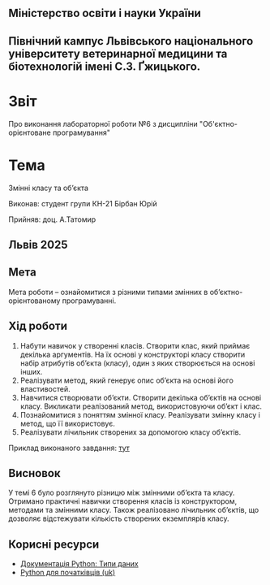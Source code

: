 ## Міністерство освіти і науки України

## Північний кампус Львівського національного університету ветеринарної медицини та біотехнологій імені С.З. Ґжицького.

# Звіт
Про виконання лабораторної роботи №6 з дисципліни "Об'єктно-орієнтоване програмування"

# Тема
Змінні класу та об’єкта

Виконав: студент групи КН-21 Бірбан Юрій

Прийняв: доц. А.Татомир

## Львів 2025

## Мета
Мета роботи – ознайомитися з різними типами змінних в
об’єктно-орієнтованому програмуванні.

## Хід роботи

1. Набути навичок у створенні класів. Створити клас, який приймає
декілька аргументів. На їх основі у конструкторі класу створити набір
атрибутів об’єкта (класу), один з яких створюється на основі інших.
2. Реалізувати метод, який генерує опис об’єкта на основі його
властивостей.
3. Навчитися створювати об’єкти. Створити декілька об’єктів на основі
класу. Викликати реалізований метод, використовуючи об’єкт і клас.
4. Познайомитися з поняттям змінної класу. Реалізувати змінну класу і
метод, що її використовує.
5. Реалізувати лічильник створених за допомогою класу об’єктів.

Приклад виконаного завдання: [тут](class.py)

## Висновок

У темі 6 було розглянуто різницю між змінними об’єкта та класу. Отримано практичні навички створення класів із конструктором, методами та змінними класу. Також реалізовано лічильник об’єктів, що дозволяє відстежувати кількість створених екземплярів класу.

## Корисні ресурси

- [Документація Python: Типи даних](https://www.learnpython.org/en/Variables_and_Types)
- [Python для початківців (uk)](https://uk.wikipedia.org/wiki/Python)
